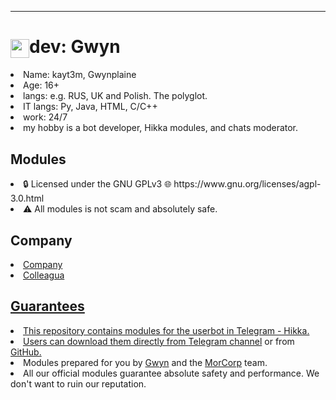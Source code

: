 <hr>
<h1><img src="https://github.com/kayt3m/hikka_mods/assets/123994724/17ea14d2-cfee-49bd-8097-4c84357f5800" align="center" width="30">dev: Gwyn</h1>
 
 <li>Name: kayt3m, Gwynplaine</li>

 <li>Age: 16+</li>

 <li>langs: e.g. RUS, UK and Polish.
 The polyglot.</li>

 <li>IT langs: Py, Java, HTML, C/C++</li>
 
 <li>work: 24/7</li>

 <li>my hobby is a bot developer, Hikka modules, and chats moderator.</li>

<h2>Modules</h2>
<li>🔒 Licensed under the GNU GPLv3
🌐 https://www.gnu.org/licenses/agpl-3.0.html</li>
<li>⚠️ All modules is not scam and absolutely safe.</li>

<h2>Company</h2>
	<li><a href="https://t.me/morcorp">Company</a></li>
  <li><a href="https://t.me/morflenok">Colleagua</li>
<h2>Guarantees</h2>
 <li>This repository contains modules for the userbot in Telegram - Hikka.</li> 

 <li>Users can download them directly from <a href="https://t.me/dev_hik"> Telegram channel</a> or from <a href="https://github.com/kayt3m/modules">GitHub.</a></li> 

 <li>Modules prepared for you by <a href="https://t.me/smlgwy">Gwyn</a> and the <a href="https://t.me/morcorp">MorCorp</a> team.</li>

 <li>All our official modules guarantee absolute safety and performance. We don't want to ruin our reputation.</li>
